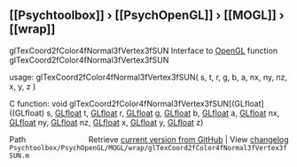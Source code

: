 ## [[Psychtoolbox]] &#8250; [[PsychOpenGL]] &#8250; [[MOGL]] &#8250; [[wrap]]

glTexCoord2fColor4fNormal3fVertex3fSUN  Interface to [OpenGL](OpenGL) function glTexCoord2fColor4fNormal3fVertex3fSUN  
  
usage:  glTexCoord2fColor4fNormal3fVertex3fSUN( s, t, r, g, b, a, nx, ny, nz, x, y, z )  
  
C function:  void glTexCoord2fColor4fNormal3fVertex3fSUN[(GLfloat]((GLfloat) s, [GLfloat](GLfloat) t, [GLfloat](GLfloat) r, [GLfloat](GLfloat) g, [GLfloat](GLfloat) b, [GLfloat](GLfloat) a, [GLfloat](GLfloat) nx, [GLfloat](GLfloat) ny, [GLfloat](GLfloat) nz, [GLfloat](GLfloat) x, [GLfloat](GLfloat) y, [GLfloat](GLfloat) z)  




<div class="code_header" style="text-align:right;">
  <span style="float:left;">Path&nbsp;&nbsp;</span> <span class="counter">Retrieve <a href=
  "https://raw.github.com/Psychtoolbox-3/Psychtoolbox-3/beta/Psychtoolbox/PsychOpenGL/MOGL/wrap/glTexCoord2fColor4fNormal3fVertex3fSUN.m">current version from GitHub</a> | View <a href=
  "https://github.com/Psychtoolbox-3/Psychtoolbox-3/commits/beta/Psychtoolbox/PsychOpenGL/MOGL/wrap/glTexCoord2fColor4fNormal3fVertex3fSUN.m">changelog</a></span>
</div>
<div class="code">
  <code>Psychtoolbox/PsychOpenGL/MOGL/wrap/glTexCoord2fColor4fNormal3fVertex3fSUN.m</code>
</div>

